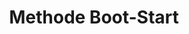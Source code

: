 ---
slug: method-mp
title: Methode Boot-Start
category: marketplace
subcategory: argument-mp
sort: 3
icon: star
description: Nous appliquons une méthodologie scientifique pour développer nos plateformes, nous vous recommandons de l'utiliser. Répartition du développement en plusieurs grands ensembles que vous pouvez tester, valider et modifier indépendamment. Cela demande une certaine expertise technique dont vous bénéficiez pour faire évoluer le projet dans le bon sens de manière agile.
argument: yes
---